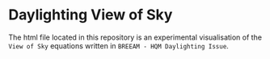 # Daylighting View of Sky

The html file located in this repository is an experimental visualisation of the `View of Sky` equations written in `BREEAM - HQM Daylighting Issue`.
